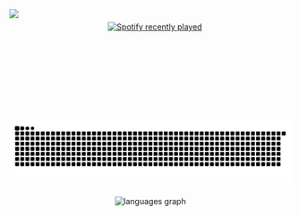 <img align="left" height="200" src="https://media1.tenor.com/m/usFE1IZJ1HkAAAAd/octopath-traveler.gif"  />

###

<div align="center">
  <a href="https://open.spotify.com/user/uez44ia87j5qvuwjp4fy7ejji">
    <img src="https://spotify-recently-played-readme.vercel.app/api?user=uez44ia87j5qvuwjp4fy7ejji&count=2&unique=true" alt="Spotify recently played"  />
  </a>
</div>

###

<br clear="both">

<img src="https://raw.githubusercontent.com/bravebearer/bravebearer/output/snake.svg" alt="Snake animation" />

###

<div align="center">
  <img src="https://github-readme-stats.vercel.app/api/top-langs?username=bravebearer&locale=en&hide_title=false&layout=compact&card_width=320&langs_count=5&theme=dracula&hide_border=false&order=2" height="150" alt="languages graph"  />
</div>

###

<!-- https://profile-readme-generator.com -->
